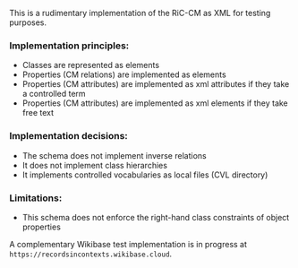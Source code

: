This is a rudimentary implementation of the RiC-CM as XML for testing purposes.

### Implementation principles:
- Classes are represented as elements
- Properties (CM relations) are implemented as elements
- Properties (CM attributes) are implemented as xml attributes if they take a controlled term
- Properties (CM attributes) are implemented as xml elements if they take free text

### Implementation decisions:
- The schema does not implement inverse relations
- It does not implement class hierarchies
- It implements controlled vocabularies as local files (CVL directory)

### Limitations:
- This schema does not enforce the right-hand class constraints of object properties

A complementary Wikibase test implementation is in progress at `https://recordsincontexts.wikibase.cloud`.

